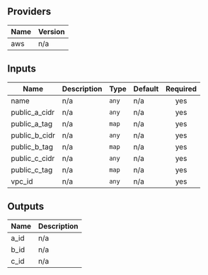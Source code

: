 ## Providers

| Name | Version |
|------|---------|
| aws | n/a |

## Inputs

| Name | Description | Type | Default | Required |
|------|-------------|------|---------|:-----:|
| name | n/a | `any` | n/a | yes |
| public\_a\_cidr | n/a | `any` | n/a | yes |
| public\_a\_tag | n/a | `map` | n/a | yes |
| public\_b\_cidr | n/a | `any` | n/a | yes |
| public\_b\_tag | n/a | `map` | n/a | yes |
| public\_c\_cidr | n/a | `any` | n/a | yes |
| public\_c\_tag | n/a | `map` | n/a | yes |
| vpc\_id | n/a | `any` | n/a | yes |

## Outputs

| Name | Description |
|------|-------------|
| a\_id | n/a |
| b\_id | n/a |
| c\_id | n/a |

